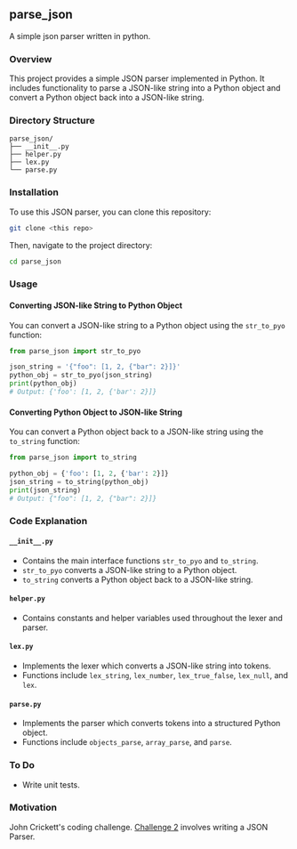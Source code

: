 ## parse_json
A simple json parser written in python.


### Overview

This project provides a simple JSON parser implemented in Python. It includes functionality to parse a JSON-like string into a Python object and convert a Python object back into a JSON-like string.

### Directory Structure

```
parse_json/
├── __init__.py
├── helper.py
├── lex.py
└── parse.py
```

### Installation

To use this JSON parser, you can clone this repository:

```bash
git clone <this repo>
```

Then, navigate to the project directory:

```bash
cd parse_json
```

### Usage

#### Converting JSON-like String to Python Object

You can convert a JSON-like string to a Python object using the `str_to_pyo` function:

```python
from parse_json import str_to_pyo

json_string = '{"foo": [1, 2, {"bar": 2}]}'
python_obj = str_to_pyo(json_string)
print(python_obj)
# Output: {'foo': [1, 2, {'bar': 2}]}
```

#### Converting Python Object to JSON-like String

You can convert a Python object back to a JSON-like string using the `to_string` function:

```python
from parse_json import to_string

python_obj = {'foo': [1, 2, {'bar': 2}]}
json_string = to_string(python_obj)
print(json_string)
# Output: {"foo": [1, 2, {"bar": 2}]}
```

### Code Explanation

#### `__init__.py`

- Contains the main interface functions `str_to_pyo` and `to_string`.
- `str_to_pyo` converts a JSON-like string to a Python object.
- `to_string` converts a Python object back to a JSON-like string.

#### `helper.py`

- Contains constants and helper variables used throughout the lexer and parser.

#### `lex.py`

- Implements the lexer which converts a JSON-like string into tokens.
- Functions include `lex_string`, `lex_number`, `lex_true_false`, `lex_null`, and `lex`.

#### `parse.py`

- Implements the parser which converts tokens into a structured Python object.
- Functions include `objects_parse`, `array_parse`, and `parse`.

### To Do

- Write unit tests.

### Motivation
John Crickett's coding challenge. [Challenge 2](https://codingchallenges.fyi/challenges/challenge-json-parser/) involves writing a JSON Parser.

